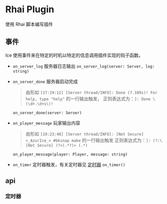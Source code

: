 # Rhai Plugin

使用 Rhai 脚本编写插件

## 事件

Ice 使用事件来在特定的时机以特定的信息调用插件实现的钩子函数。

- `on_server_log` 服务器日志输出
  `on_server_log(server: Server, log: string)`

- `on_server_done` 服务器启动完成
  > 由形如 `[17:19:12] [Server thread/INFO]: Done (7.109s)! For help, type "help"` 的一行输出触发，
  > 正则表达式为：`]: Done \(\d+.\d+s\)!`

  `on_server_done(server: Server)`

- `on_player_message` 玩家输出内容
  > 由形如 `[19:23:48] [Server thread/INFO]: [Not Secure] <_AzurIce_> #bksnap make` 的一行输出触发
  > 正则表达式为：`]: (?:\[Not Secure] )?<(.*?)> (.*)`

  `on_player_message(player: Player, message: string)`

- `on_timer` 定时器触发，有关定时器见 [定时器](#定时器)
  `on_timer()`

## api
### 定时器


  
